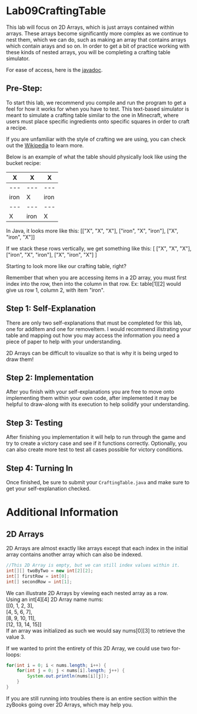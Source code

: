 # Lab09CraftingTable

This lab will focus on 2D Arrays, which is just arrays contained within arrays. These arrays become significantly more complex as we continue to nest them, which we can do, such as making an array that contains arrays which contain arays and so on. In order to get a bit of practice working with these kinds of nested arrays, you will be completing a crafting table simulator.

For ease of access, here is the [javadoc](https://csu-cs162.github.io/Lab09CraftingTable/).

## Pre-Step:
To start this lab, we recommend you compile and run the program to get a feel for how it works for when you have to test. This text-based simulator is meant to simulate a crafting table similar to the one in Minecraft, where users must place specific ingredients onto specific squares in order to craft a recipe.

If you are unfamiliar with the style of crafting we are using, you can check out the [Wikipedia](https://minecraft.fandom.com/wiki/Crafting) to learn more.

Below is an example of what the table should physically look like using the bucket recipe:

| X | X | X |
| --- | --- | --- |
| --- | --- | --- |
| iron | X | iron |
| --- | --- | --- |
| X | iron | X |

In Java, it looks more like this:
[["X", "X", "X"], ["iron", "X", "iron"], ["X", "iron", "X"]]

If we stack these rows vertically, we get something like this:
[
["X", "X", "X"],
["iron", "X", "iron"],
["X", "iron", "X"]
]

Starting to look more like our crafting table, right? 

Remember that when you are accessing items in a 2D array, you must first index into the row, then into the column in that row. 
Ex: table[1][2] would give us row 1, column 2, with item "iron".


## Step 1: Self-Explanation
There are only two self-explanations that must be completed for this lab, one for addItem and one for removeItem. I would recommend illstrating your table and mapping out how you may access the information you need a piece of paper to help with your understanding. 

2D Arrays can be difficult to visualize so that is why it is being urged to draw them!

## Step 2: Implementation
After you finish with your self-explanations you are free to move onto implementing them within your own code, after implemented it may be helpful to draw-along with its execution to help solidify your understanding.

## Step 3: Testing
After finishing you implementation it will help to run through the game and try to create a victory case and see if it functions correctly. Optionally, you can also create more test to test all cases possible for victory conditions.

## Step 4: Turning In
Once finished, be sure to submit your `CraftingTable.java` and make sure to get your self-explanation checked.

# Additional Information
## 2D Arrays
2D Arrays are almost exactly like arrays except that each index in the initial array contains another array which can also be indexed.
``` java
//This 2D Array is empty, but we can still index values within it.
int[][] twoByTwo = new int[2][2];
int[] firstRow = int[0];
int[] secondRow = int[1];
```
 
We can illustrate 2D Arrays by viewing each nested array as a row. \
Using an int[4][4] 2D Array name nums: \
[[0, 1, 2, 3],\
[4, 5, 6, 7],\
[8, 9, 10, 11],\
[12, 13, 14, 15]] \
If an array was initialized as such we would say nums[0][3] to retrieve the value 3.

If we wanted to print the entirety of this 2D Array, we could use two for-loops:
``` java
for(int i = 0; i < nums.length; i++) {
    for(int j = 0; j < nums[i].length; j++) {
        System.out.println(nums[i][j]);
    }
}
```

If you are still running into troubles there is an entire section within the zyBooks going over 2D Arrays, which may help you.
